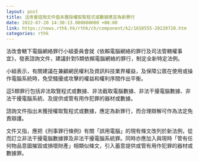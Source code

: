 ```yaml
---
layout: post
title: 法改會諮詢文件倡未獲授權取覧程式或數據應定為新罪行
date: 2022-07-20 14:30:13.000000000 +08:00
link: https://news.rthk.hk/rthk/ch/component/k2/1658555-20220720.htm
categories: rthk
---
```


法改會轄下電腦網絡罪行小組委員會就《依賴電腦網絡的罪行及司法管轄權事宜》，發表諮詢文件，建議針對5類依賴電腦網絡的罪行，制定全新特定法例。

小組表示，有關建議在兼顧網民權利及資訊科技業界權益，及保障公眾在使用或操作電腦系統時，免受騷擾或攻擊的權益和權利序間作出平衡。

這5類罪行包括非法取覽程式或數據、非法截取電腦數據、非法干擾電腦數據、非法干擾電腦系統、及提供或管有用作犯罪的器材或數據。

諮詢文件指出未獲授權取覧程式或數據，應定為新罪行，而合理辯解可作為法定免責辯護。

文件又指，應把《刑事罪行條例》有關「誤用電腦」的現有條文改列於新法例，從而訂立非法干擾電腦數據罪及非法干擾電腦系統罪。同時亦應加入與現時「管有任何物品意圖摧毀或損壞財產」相類似條文，引入蓄意提供或管有用作犯罪的器材或數據罪。
